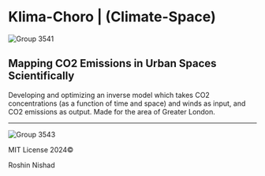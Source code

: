 # Klima-Choro | (Climate-Space)

![Group 3541](https://github.com/GetPsyched6/Klima-Choro/assets/3417276/83c7b6cc-46ce-414a-a08e-586263a0a388)

## Mapping CO2 Emissions in Urban Spaces Scientifically

Developing and optimizing an inverse model which takes CO2 concentrations (as a function of time and space) and winds as input, and CO2 emissions as output. Made for the area of Greater London.

---

![Group 3543](https://github.com/GetPsyched6/Klima-Choro/assets/3417276/c734d7b9-0904-4d53-a248-2c4fd1d4cb08)

MIT License 2024©

Roshin Nishad















